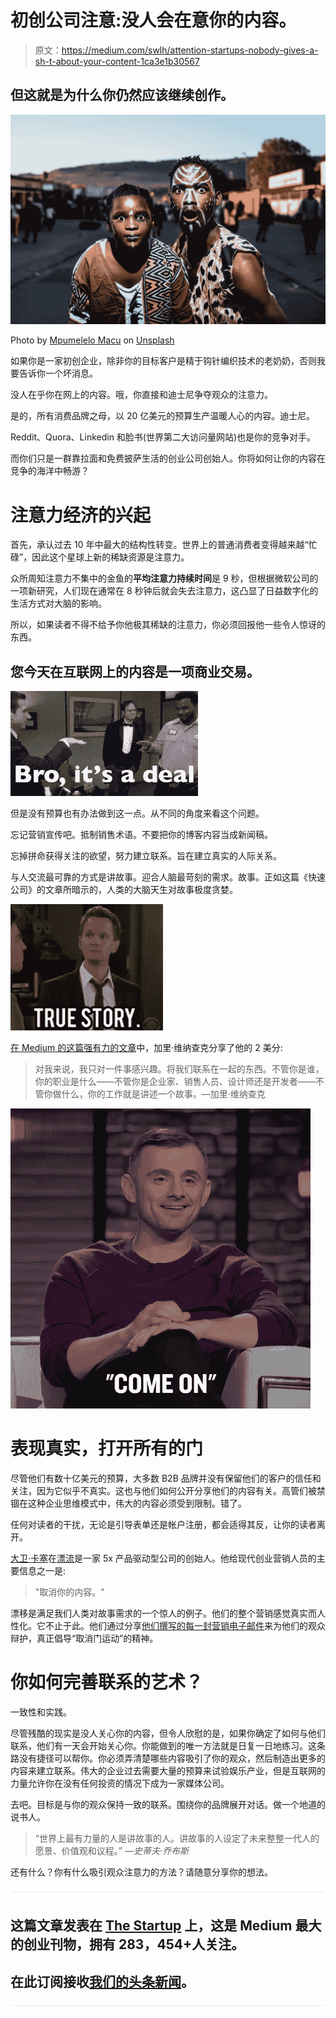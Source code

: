 # 初创公司注意:没人会在意你的内容。

> 原文：<https://medium.com/swlh/attention-startups-nobody-gives-a-sh-t-about-your-content-1ca3e1b30567>

## 但这就是为什么你仍然应该继续创作。

![](img/43cbaaac731bbdac72407aeb563e735a.png)

Photo by [Mpumelelo Macu](https://unsplash.com/photos/l_YNobbDYJk?utm_source=unsplash&utm_medium=referral&utm_content=creditCopyText) on [Unsplash](https://unsplash.com/?utm_source=unsplash&utm_medium=referral&utm_content=creditCopyText)

如果你是一家初创企业，除非你的目标客户是精于钩针编织技术的老奶奶，否则我要告诉你一个坏消息。

没人在乎你在网上的内容。哦，你直接和迪士尼争夺观众的注意力。

是的，所有消费品牌之母，以 20 亿美元的预算生产温暖人心的内容。迪士尼。

Reddit、Quora、Linkedin 和脸书(世界第二大访问量网站)也是你的竞争对手。

而你们只是一群靠拉面和免费披萨生活的创业公司创始人。你将如何让你的内容在竞争的海洋中畅游？

# 注意力经济的兴起

首先，承认过去 10 年中最大的结构性转变。世界上的普通消费者变得越来越“忙碌”，因此这个星球上新的稀缺资源是注意力。

众所周知注意力不集中的金鱼的**平均注意力持续时间**是 9 秒，但根据微软公司的一项新研究，人们现在通常在 8 秒钟后就会失去注意力，这凸显了日益数字化的生活方式对大脑的影响。

所以，如果读者不得不给予你他极其稀缺的注意力，你必须回报他一些令人惊讶的东西。

## **您今天在互联网上的内容是一项商业交易。**

![](img/82cda42bec130e5075319657b866b88c.png)

但是没有预算也有办法做到这一点。从不同的角度来看这个问题。

忘记营销宣传吧。抵制销售术语。不要把你的博客内容当成新闻稿。

忘掉拼命获得关注的欲望，努力建立联系。旨在建立真实的人际关系。

与人交流最可靠的方式是讲故事。迎合人脑最苛刻的需求。故事。正如这篇《快速公司》的文章所暗示的，人类的大脑天生对故事极度贪婪。

![](img/db8a2c75f2f4f0ba03f134a292be18d2.png)

[在 Medium 的这篇强有力的文章](/@garyvee/how-to-tell-a-story-on-social-media-7baa8ad7fbf6)中，加里·维纳查克分享了他的 2 美分:

> 对我来说，我只对一件事感兴趣。将我们联系在一起的东西。不管你是谁，你的职业是什么——不管你是企业家、销售人员、设计师还是开发者——不管你做什么，你的工作就是讲述一个故事。—加里·维纳查克

![](img/edab0a83abda4e0293a9c17a416ad98f.png)

# 表现真实，打开所有的门

尽管他们有数十亿美元的预算，大多数 B2B 品牌并没有保留他们的客户的信任和关注，因为它似乎不真实。这也与他们如何公开分享他们的内容有关。高管们被禁锢在这种企业思维模式中，伟大的内容必须受到限制。错了。

任何对读者的干扰，无论是引导表单还是帐户注册，都会适得其反，让你的读者离开。

[大卫·卡塞](http://www.twitter.com/dcancel)在[漂流](http://www.drift.com)是一家 5x 产品驱动型公司的创始人。他给现代创业营销人员的主要信息之一是:

> "取消你的内容。"

漂移是满足我们人类对故事需求的一个惊人的例子。他们的整个营销感觉真实而人性化。它不止于此。他们通过分享[他们撰写的每一封营销电子邮件](https://blog.drift.com/all-the-emails-at-drift/)来为他们的观众辩护，真正倡导“取消门运动”的精神。

# 你如何完善联系的艺术？

一致性和实践。

尽管残酷的现实是没人关心你的内容，但令人欣慰的是，如果你确定了如何与他们联系，他们有一天会开始关心你。你能做到的唯一方法就是日复一日地练习。这条路没有捷径可以帮你。你必须弄清楚哪些内容吸引了你的观众，然后制造出更多的内容来建立联系。伟大的企业过去需要大量的预算来试验娱乐产业，但是互联网的力量允许你在没有任何投资的情况下成为一家媒体公司。

去吧。目标是与你的观众保持一致的联系。围绕你的品牌展开对话。做一个地道的说书人。

> “世界上最有力量的人是讲故事的人。讲故事的人设定了未来整整一代人的愿景、价值观和议程。” *—史蒂夫·乔布斯*

还有什么？你有什么吸引观众注意力的方法？请随意分享你的想法。

![](img/731acf26f5d44fdc58d99a6388fe935d.png)

## 这篇文章发表在 [The Startup](https://medium.com/swlh) 上，这是 Medium 最大的创业刊物，拥有 283，454+人关注。

## 在此订阅接收[我们的头条新闻](http://growthsupply.com/the-startup-newsletter/)。

![](img/731acf26f5d44fdc58d99a6388fe935d.png)